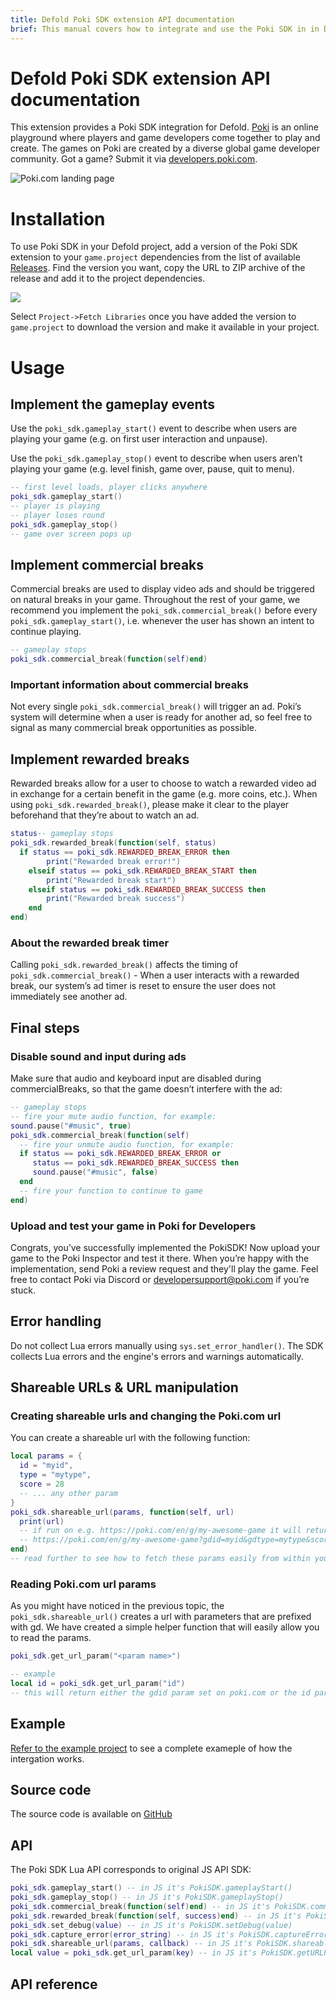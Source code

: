 ```yaml
---
title: Defold Poki SDK extension API documentation
brief: This manual covers how to integrate and use the Poki SDK in in Defold.
---
```


# Defold Poki SDK extension API documentation

This extension provides a Poki SDK integration for Defold. [Poki](https://poki.com) is an online playground where players and game developers come together to play and create. The games on Poki are created by a diverse global game developer community. Got a game? Submit it via [developers.poki.com](https://developers.poki.com).

![Poki.com landing page](poki.png)

# Installation
To use Poki SDK in your Defold project, add a version of the Poki SDK extension to your `game.project` dependencies from the list of available [Releases](https://github.com/defold/extension-poki-sdk/releases). Find the version you want, copy the URL to ZIP archive of the release and add it to the project dependencies.

![](add-dependency.png)

Select `Project->Fetch Libraries` once you have added the version to `game.project` to download the version and make it available in your project.

# Usage


## Implement the gameplay events

Use the `poki_sdk.gameplay_start()` event to describe when users are playing your game (e.g. on first user interaction and unpause).

Use the `poki_sdk.gameplay_stop()` event to describe when users aren’t playing your game (e.g. level finish, game over, pause, quit to menu).

```lua
-- first level loads, player clicks anywhere
poki_sdk.gameplay_start()
-- player is playing
-- player loses round
poki_sdk.gameplay_stop()
-- game over screen pops up
```



## Implement commercial breaks

Commercial breaks are used to display video ads and should be triggered on natural breaks in your game. Throughout the rest of your game, we recommend you implement the `poki_sdk.commercial_break()` before every `poki_sdk.gameplay_start()`, i.e. whenever the user has shown an intent to continue playing.

```lua
-- gameplay stops
poki_sdk.commercial_break(function(self)end)
```

### Important information about commercial breaks

Not every single `poki_sdk.commercial_break()` will trigger an ad. Poki’s system will determine when a user is ready for another ad, so feel free to signal as many commercial break opportunities as possible.


## Implement rewarded breaks
Rewarded breaks allow for a user to choose to watch a rewarded video ad in exchange for a certain benefit in the game (e.g. more coins, etc.). When using `poki_sdk.rewarded_break()`, please make it clear to the player beforehand that they’re about to watch an ad.

```lua
status-- gameplay stops
poki_sdk.rewarded_break(function(self, status)
  if status == poki_sdk.REWARDED_BREAK_ERROR then
		print("Rewarded break error!")
	elseif status == poki_sdk.REWARDED_BREAK_START then
		print("Rewarded break start")
	elseif status == poki_sdk.REWARDED_BREAK_SUCCESS then
		print("Rewarded break success")
	end
end)
```

### About the rewarded break timer

Calling `poki_sdk.rewarded_break()` affects the timing of `poki_sdk.commercial_break()` - When a user interacts with a rewarded break, our system’s ad timer is reset to ensure the user does not immediately see another ad.


## Final steps

### Disable sound and input during ads

Make sure that audio and keyboard input are disabled during commercialBreaks, so that the game doesn’t interfere with the ad:

```lua
-- gameplay stops
-- fire your mute audio function, for example:
sound.pause("#music", true)
poki_sdk.commercial_break(function(self)
  -- fire your unmute audio function, for example:
  if status == poki_sdk.REWARDED_BREAK_ERROR or
     status == poki_sdk.REWARDED_BREAK_SUCCESS then
     sound.pause("#music", false)
  end
  -- fire your function to continue to game
end)
```

### Upload and test your game in Poki for Developers

Congrats, you’ve successfully implemented the PokiSDK! Now upload your game to the Poki Inspector and test it there. When you’re happy with the implementation, send Poki a review request and they'll play the game. Feel free to contact Poki via Discord or developersupport@poki.com if you’re stuck.


## Error handling

Do not collect Lua errors manually using `sys.set_error_handler()`. The SDK collects Lua errors and the engine's errors and warnings automatically.

## Shareable URLs & URL manipulation

### Creating shareable urls and changing the Poki.com url

You can create a shareable url with the following function:

```lua
local params = {
  id = "myid",
  type = "mytype",
  score = 28
  -- ... any other param
}
poki_sdk.shareable_url(params, function(self, url)
  print(url)
  -- if run on e.g. https://poki.com/en/g/my-awesome-game it will return:
  -- https://poki.com/en/g/my-awesome-game?gdid=myid&gdtype=mytype&score=28
end)
-- read further to see how to fetch these params easily from within your game
```

### Reading Poki.com url params

As you might have noticed in the previous topic, the `poki_sdk.shareable_url()` creates a url with parameters that are prefixed with gd. We have created a simple helper function that will easily allow you to read the params.

```lua
poki_sdk.get_url_param("<param name>")

-- example
local id = poki_sdk.get_url_param("id")
-- this will return either the gdid param set on poki.com or the id param on the current url
```

## Example

[Refer to the example project](https://github.com/defold/extension-poki-sdk/blob/master/main/poki-sdk.gui_script) to see a complete exameple of how the intergation works.


## Source code

The source code is available on [GitHub](https://github.com/defold/extension-poki-sdk)


## API

The Poki SDK Lua API corresponds to original JS API SDK:

```lua
poki_sdk.gameplay_start() -- in JS it's PokiSDK.gameplayStart()
poki_sdk.gameplay_stop() -- in JS it's PokiSDK.gameplayStop()
poki_sdk.commercial_break(function(self)end) -- in JS it's PokiSDK.commercialBreak()
poki_sdk.rewarded_break(function(self, success)end) -- in JS it's PokiSDK.rewardedBreak()
poki_sdk.set_debug(value) -- in JS it's PokiSDK.setDebug(value)
poki_sdk.capture_error(error_string) -- in JS it's PokiSDK.captureError(error_string)
poki_sdk.shareable_url(params, callback) -- in JS it's PokiSDK.shareableURL({}).then(url => {})
local value = poki_sdk.get_url_param(key) -- in JS it's PokiSDK.getURLParam('id')
```


## API reference
